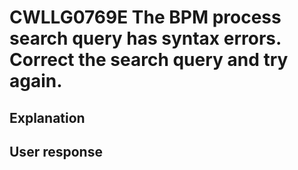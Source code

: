 # CWLLG0769E The BPM process search query has syntax errors.  Correct the search query and try again.

## Explanation

## User response
